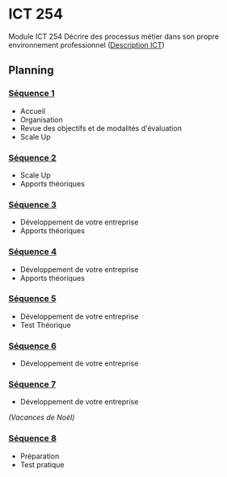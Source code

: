 # ICT 254
Module ICT 254 Décrire des processus métier dans son propre environnement professionnel
([Description ICT](https://www.modulbaukasten.ch/module/254/3/fr-FR?title=D%C3%A9crire-des-processus-m%C3%A9tier-dans-son-propre-environnement-professionnel))

## Planning

### [Séquence 1](sequences/01.md)

- Accueil
- Organisation
- Revue des objectifs et de modalités d'évaluation
- Scale Up

### [Séquence 2](sequences/02.md)

- Scale Up
- Apports théoriques

### [Séquence 3](sequences/03.md)

- Développement de votre entreprise
- Apports théoriques

### [Séquence 4](sequences/04.md)

- Développement de votre entreprise
- Apports théoriques

### [Séquence 5](sequences/05.md)

- Développement de votre entreprise
- Test Théorique

### [Séquence 6](sequences/06.md)

- Développement de votre entreprise

### [Séquence 7](sequences/07.md)

- Développement de votre entreprise

_(Vacances de Noël)_

### [Séquence 8](sequences/08.md)

- Préparation
- Test pratique